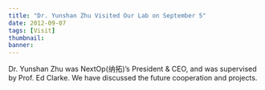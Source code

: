 ```yaml
---
title: "Dr. Yunshan Zhu Visited Our Lab on September 5"
date: 2012-09-07
tags: [Visit]
thumbnail:
banner: 
---
```

Dr. Yunshan Zhu was NextOp(纳拓)’s President & CEO, and was supervised by Prof. Ed Clarke. We have discussed the future cooperation and projects.